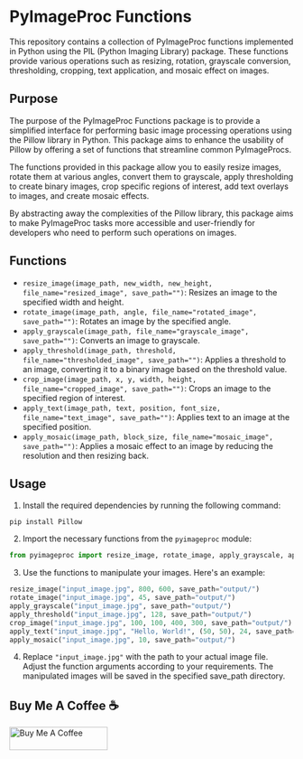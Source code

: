# PyImageProc Functions

This repository contains a collection of PyImageProc functions implemented in Python using the PIL (Python Imaging Library) package. These functions provide various operations such as resizing, rotation, grayscale conversion, thresholding, cropping, text application, and mosaic effect on images.

## Purpose

The purpose of the PyImageProc Functions package is to provide a simplified interface for performing basic image processing operations using the Pillow library in Python. This package aims to enhance the usability of Pillow by offering a set of functions that streamline common PyImageProcs.

The functions provided in this package allow you to easily resize images, rotate them at various angles, convert them to grayscale, apply thresholding to create binary images, crop specific regions of interest, add text overlays to images, and create mosaic effects.

By abstracting away the complexities of the Pillow library, this package aims to make PyImageProc tasks more accessible and user-friendly for developers who need to perform such operations on images.

## Functions

- `resize_image(image_path, new_width, new_height, file_name="resized_image", save_path="")`: Resizes an image to the specified width and height.
- `rotate_image(image_path, angle, file_name="rotated_image", save_path="")`: Rotates an image by the specified angle.
- `apply_grayscale(image_path, file_name="grayscale_image", save_path="")`: Converts an image to grayscale.
- `apply_threshold(image_path, threshold, file_name="thresholded_image", save_path="")`: Applies a threshold to an image, converting it to a binary image based on the threshold value.
- `crop_image(image_path, x, y, width, height, file_name="cropped_image", save_path="")`: Crops an image to the specified region of interest.
- `apply_text(image_path, text, position, font_size, file_name="text_image", save_path="")`: Applies text to an image at the specified position.
- `apply_mosaic(image_path, block_size, file_name="mosaic_image", save_path="")`: Applies a mosaic effect to an image by reducing the resolution and then resizing back.

## Usage

1. Install the required dependencies by running the following command:

```
pip install Pillow
```


2. Import the necessary functions from the `pyimageproc` module:
```python
from pyimageproc import resize_image, rotate_image, apply_grayscale, apply_threshold, crop_image, apply_text, apply_mosaic
```

3. Use the functions to manipulate your images. Here's an example:

```python
resize_image("input_image.jpg", 800, 600, save_path="output/")
rotate_image("input_image.jpg", 45, save_path="output/")
apply_grayscale("input_image.jpg", save_path="output/")
apply_threshold("input_image.jpg", 128, save_path="output/")
crop_image("input_image.jpg", 100, 100, 400, 300, save_path="output/")
apply_text("input_image.jpg", "Hello, World!", (50, 50), 24, save_path="output/")
apply_mosaic("input_image.jpg", 10, save_path="output/")
```

4. Replace `"input_image.jpg"` with the path to your actual image file. Adjust the function arguments according to your requirements. The manipulated images will be saved in the specified save_path directory.

## Buy Me A Coffee ☕️

<a href="https://www.buymeacoffee.com/altaysakarya" target="_blank"><img src="https://cdn.buymeacoffee.com/buttons/default-orange.png" alt="Buy Me A Coffee" height="41" width="174"></a>
